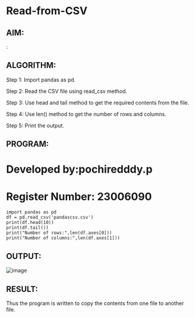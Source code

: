 # Read-from-CSV

## AIM:
:

## ALGORITHM:
Step 1: Import pandas as pd.

Step 2: Read the CSV file using read_csv method.

Step 3: Use head and tail method to get the required contents from the file.

Step 4: Use len() method to get the number of rows and columns.

Step 5: Print the output.



## PROGRAM:
# Developed by:pochiredddy.p
# Register Number: 23006090
```
import pandas as pd
df = pd.read_csv('pandascsv.csv')
print(df.head(10))
print(df.tail())
print("Number of rows:",len(df.axes[0]))
print("Number of columns:",len(df.axes[1]))
```
## OUTPUT:
![image](https://github.com/pochireddyp/Read-from-CSV/assets/150232043/a6508c7b-fc6b-4e8c-9602-b2ec6c8b6bbb)

## RESULT:
Thus the program is written to copy the contents from one file to another file.
